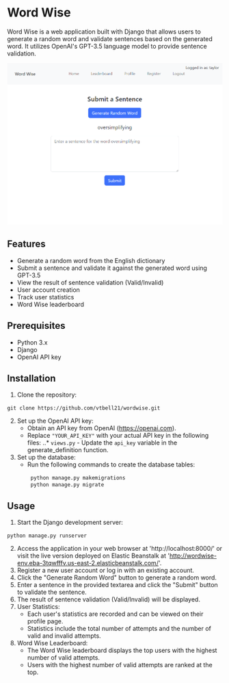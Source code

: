 # Word Wise

Word Wise is a web application built with Django that allows users to generate a random word and validate sentences based on the generated word. It utilizes OpenAI's GPT-3.5 language model to provide sentence validation.

![Alt Text](Project1__.png)


## Features

- Generate a random word from the English dictionary
- Submit a sentence and validate it against the generated word using GPT-3.5
- View the result of sentence validation (Valid/Invalid)
- User account creation
- Track user statistics
- Word Wise leaderboard

## Prerequisites

- Python 3.x
- Django
- OpenAI API key

## Installation

1. Clone the repository:
```shell
git clone https://github.com/vtbell21/wordwise.git
```
2. Set up the OpenAI API key:
   * Obtain an API key from OpenAI (https://openai.com).
   * Replace `"YOUR_API_KEY"` with your actual API key in the following files:
       ..* `views.py` - Update the `api_key` variable in the generate_definition function.
3. Set up the database:
   * Run the following commands to create the database tables:
     ```shell
      python manage.py makemigrations
      python manage.py migrate
      ```
## Usage 

1. Start the Django development server:
  ```shell
  python manage.py runserver
  ```
2. Access the application in your web browser at 'http://localhost:8000/' or visit the live version deployed on Elastic Beanstalk at 'http://wordwise-env.eba-3tqwfffv.us-east-2.elasticbeanstalk.com/'.
3. Register a new user account or log in with an existing account.
4. Click the "Generate Random Word" button to generate a random word.
5. Enter a sentence in the provided textarea and click the "Submit" button to validate the sentence.
6. The result of sentence validation (Valid/Invalid) will be displayed.
7. User Statistics:
   * Each user's statistics are recorded and can be viewed on their profile page.
   * Statistics include the total number of attempts and the number of valid and invalid attempts.
8. Word Wise Leaderboard:
   * The Word Wise leaderboard displays the top users with the highest number of valid attempts.
   * Users with the highest number of valid attempts are ranked at the top.
